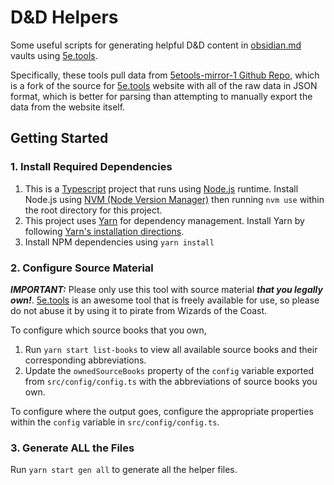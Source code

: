 # D&D Helpers

Some useful scripts for generating helpful D&D content in [obsidian.md](https://obsidian.md) vaults using [5e.tools](https://5e.tools).

Specifically, these tools pull data from [5etools-mirror-1 Github Repo](https://github.com/5etools-mirror-1/5etools-mirror-1.github.io/tree/master/data), which is a fork of the source for [5e.tools](https://5e.tools) website with all of the raw data in JSON format, which is better for parsing than attempting to manually export the data from the website itself.

## Getting Started

### 1. Install Required Dependencies

1. This is a [Typescript](https://www.typescriptlang.org/) project that runs using [Node.js](https://nodejs.org/en) runtime. Install Node.js using [NVM (Node Version Manager)](https://github.com/nvm-sh/nvm#installing-and-updating) then running `nvm use` within the root directory for this project.
2. This project uses [Yarn](https://yarnpkg.com/) for dependency management. Install Yarn by following [Yarn's installation directions](https://yarnpkg.com/getting-started/install).
3. Install NPM dependencies using `yarn install`

### 2. Configure Source Material

_**IMPORTANT:**_ Please only use this tool with source material _**that you legally own!**_. [5e.tools](https://5e.tools) is an awesome tool that is freely available for use, so please do not abuse it by using it to pirate from Wizards of the Coast.

To configure which source books that you own,

1. Run `yarn start list-books` to view all available source books and their corresponding abbreviations.
2. Update the `ownedSourceBooks` property of the `config` variable exported from `src/config/config.ts` with the abbreviations of source books you own.

To configure where the output goes, configure the appropriate properties within the `config` variable in `src/config/config.ts`.

### 3. Generate ALL the Files

Run `yarn start gen all` to generate all the helper files.
